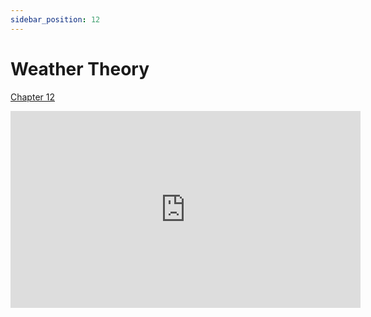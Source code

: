 ```yaml
---
sidebar_position: 12
---
```


# Weather Theory

[Chapter 12](https://www.faa.gov/sites/faa.gov/files/14_phak_ch12.pdf)

<iframe width="560" height="315" src="https://www.youtube-nocookie.com/embed/nW1OG4R4_F0?si=sE_CtfqMdNTPtgjJ" title="YouTube video player" frameborder="0" allow="accelerometer; clipboard-write; encrypted-media; picture-in-picture; web-share" referrerpolicy="strict-origin-when-cross-origin" allowfullscreen></iframe>